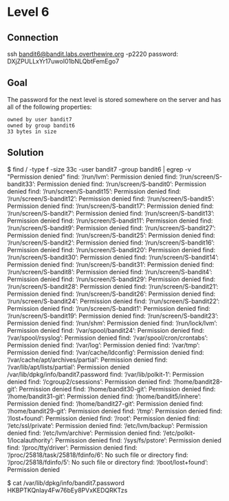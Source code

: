 # Level 6
## Connection
ssh bandit6@bandit.labs.overthewire.org -p2220
password: DXjZPULLxYr17uwoI01bNLQbtFemEgo7
## Goal
The password for the next level is stored somewhere on the server and has all of the following properties:

    owned by user bandit7
    owned by group bandit6
    33 bytes in size
## Solution
$ find / -type f -size 33c -user bandit7 -group bandit6 | egrep -v "Permission denied"
find: ‘/run/lvm’: Permission denied
find: ‘/run/screen/S-bandit33’: Permission denied
find: ‘/run/screen/S-bandit0’: Permission denied
find: ‘/run/screen/S-bandit15’: Permission denied
find: ‘/run/screen/S-bandit12’: Permission denied
find: ‘/run/screen/S-bandit5’: Permission denied
find: ‘/run/screen/S-bandit17’: Permission denied
find: ‘/run/screen/S-bandit7’: Permission denied
find: ‘/run/screen/S-bandit13’: Permission denied
find: ‘/run/screen/S-bandit11’: Permission denied
find: ‘/run/screen/S-bandit9’: Permission denied
find: ‘/run/screen/S-bandit27’: Permission denied
find: ‘/run/screen/S-bandit25’: Permission denied
find: ‘/run/screen/S-bandit2’: Permission denied
find: ‘/run/screen/S-bandit16’: Permission denied
find: ‘/run/screen/S-bandit20’: Permission denied
find: ‘/run/screen/S-bandit30’: Permission denied
find: ‘/run/screen/S-bandit14’: Permission denied
find: ‘/run/screen/S-bandit31’: Permission denied
find: ‘/run/screen/S-bandit8’: Permission denied
find: ‘/run/screen/S-bandit4’: Permission denied
find: ‘/run/screen/S-bandit29’: Permission denied
find: ‘/run/screen/S-bandit28’: Permission denied
find: ‘/run/screen/S-bandit21’: Permission denied
find: ‘/run/screen/S-bandit26’: Permission denied
find: ‘/run/screen/S-bandit24’: Permission denied
find: ‘/run/screen/S-bandit22’: Permission denied
find: ‘/run/screen/S-bandit1’: Permission denied
find: ‘/run/screen/S-bandit19’: Permission denied
find: ‘/run/screen/S-bandit23’: Permission denied
find: ‘/run/shm’: Permission denied
find: ‘/run/lock/lvm’: Permission denied
find: ‘/var/spool/bandit24’: Permission denied
find: ‘/var/spool/rsyslog’: Permission denied
find: ‘/var/spool/cron/crontabs’: Permission denied
find: ‘/var/log’: Permission denied
find: ‘/var/tmp’: Permission denied
find: ‘/var/cache/ldconfig’: Permission denied
find: ‘/var/cache/apt/archives/partial’: Permission denied
find: ‘/var/lib/apt/lists/partial’: Permission denied
/var/lib/dpkg/info/bandit7.password
find: ‘/var/lib/polkit-1’: Permission denied
find: ‘/cgroup2/csessions’: Permission denied
find: ‘/home/bandit28-git’: Permission denied
find: ‘/home/bandit30-git’: Permission denied
find: ‘/home/bandit31-git’: Permission denied
find: ‘/home/bandit5/inhere’: Permission denied
find: ‘/home/bandit27-git’: Permission denied
find: ‘/home/bandit29-git’: Permission denied
find: ‘/tmp’: Permission denied
find: ‘/lost+found’: Permission denied
find: ‘/root’: Permission denied
find: ‘/etc/ssl/private’: Permission denied
find: ‘/etc/lvm/backup’: Permission denied
find: ‘/etc/lvm/archive’: Permission denied
find: ‘/etc/polkit-1/localauthority’: Permission denied
find: ‘/sys/fs/pstore’: Permission denied
find: ‘/proc/tty/driver’: Permission denied
find: ‘/proc/25818/task/25818/fdinfo/6’: No such file or directory
find: ‘/proc/25818/fdinfo/5’: No such file or directory
find: ‘/boot/lost+found’: Permission denied

$ cat /var/lib/dpkg/info/bandit7.password
HKBPTKQnIay4Fw76bEy8PVxKEDQRKTzs

